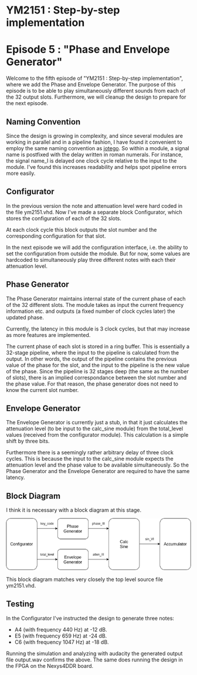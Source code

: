# YM2151 : Step-by-step implementation
# Episode 5 : "Phase and Envelope Generator"

Welcome to the fifth episode of "YM2151 : Step-by-step implementation", where
we add the Phase and Envelope Generator.  The purpose of this episode is to be
able to play simultaneously different sounds from each of the 32 output slots.
Furthermore, we will cleanup the design to prepare for the next episode.

## Naming Convention
Since the design is growing in complexity, and since several modules are
working in parallel and in a pipeline fashion, I have found it convenient to
employ the same naming convention as [jotego](https://github.com/jotego/). So
within a module, a signal name is postfixed with the delay written in roman
numerals. For instance, the signal name\_I is delayed one clock cycle relative
to the input to the module.  I've found this increases readability and helps
spot pipeline errors more easily.

## Configurator
In the previous version the note and attenuation level were hard coded in the
file ym2151.vhd. Now I've made a separate block Configurator, which stores the
configuration of each of the 32 slots.

At each clock cycle this block outputs the slot number and the corresponding
configuration for that slot.

In the next episode we will add the configuration interface, i.e. the ability
to set the configuration from outside the module. But for now, some values are
hardcoded to simultaneously play three different notes with each their
attenuation level.

## Phase Generator
The Phase Generator maintains internal state of the current phase of each of
the 32 different slots. The module takes as input the current frequency
information etc. and outputs (a fixed number of clock cycles later) the updated
phase.

Currently, the latency in this module is 3 clock cycles, but that may increase
as more features are implemented.

The current phase of each slot is stored in a ring buffer. This is essentially
a 32-stage pipeline, where the input to the pipeline is calculated from the
output.  In other words, the output of the pipeline contains the previous value
of the phase for the slot, and the input to the pipeline is the new value of
the phase.  Since the pipeline is 32 stages deep (the same as the number of
slots), there is an implied correspondance between the slot number and the
phase value. For that reason, the phase generator does not need to know the
current slot number.

## Envelope Generator
The Envelope Generator is currently just a stub, in that it just calculates the
attenuation level (to be input to the calc\_sine module) from the total\_level
values (received from the configurator module). This calculation is a simple
shift by three bits.

Furthermore there is a seemingly rather arbitrary delay of three clock cycles.
This is because the input to the calc\_sine module expects the attenuation
level and the phase value to be available simultaneously. So the Phase Generator
and the Envelope Generator are required to have the same latency.

## Block Diagram
I think it is necessary with a block diagram at this stage.

![Block Diagram](Block_Diagram.png "Block diagram")

This block diagram matches very closely the top level source file ym2151.vhd.

## Testing
In the Configurator I've instructed the design to generate three notes: 

* A4 (with frequency 440 Hz) at -12 dB.
* E5 (with frequency 659 Hz) at -24 dB.
* C6 (with frequency 1047 Hz) at -18 dB.

Running the simulation and analyzing with audacity the generated output file
output.wav confirms the above. The same does running the design in the FPGA on
the Nexys4DDR board.

